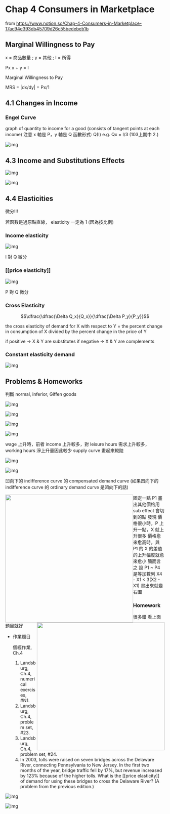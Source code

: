 # Chap 4 Consumers in Marketplace

from https://www.notion.so/Chap-4-Consumers-in-Marketplace-17ac94e393db45709d26c55bedebeb1b

## Marginal Willingness to Pay

x = 商品數量 ; y = 其他 ; I = 所得

Px x + y = I

Marginal Willingness to Pay

MRS = |dx/dy| = Px/1

## 4.1 Changes in Income

### Engel Curve

graph of quantity to income for a good (consists of tangent points at each income)
注意 x 軸是 P，y 軸是 Q 
函數形式: Q(I) 
e.g. Qx = I/3 (103上期中 2.)

![img](https://i.loli.net/2020/06/06/Pw7b5W9Jo18RrEy.png)

## 4.3 Income and Substitutions Effects

![img](https://i.loli.net/2020/06/06/PITGRLrqKX1HkYt.png)

![img](https://www.notion.so/image/https%3A%2F%2Fs3-us-west-2.amazonaws.com%2Fsecure.notion-static.com%2F8b58271f-8ce0-4c8a-8f8f-bf6ee041c3fc%2FUntitled.png?table=block&id=f29647f6-11c7-4fc6-9f68-30a8ec4c57c2&width=2730&cache=v2)

## 4.4 Elasticities

微分!!!

若函數是過原點直線， elasticity 一定為 1 (因為按比例)

### Income elasticity

![img](https://www.notion.so/image/https%3A%2F%2Fs3-us-west-2.amazonaws.com%2Fsecure.notion-static.com%2F1e7802a1-4ae8-414e-a39f-b8d21e9db997%2F96F86819-FF07-4FAC-B540-B508813D577C.jpeg?table=block&id=c08d2fd3-71f7-42cf-9522-c4602bd4c2b5&width=1920&cache=v2)

I 對 Q 微分

### [[price elasticity]]

![img](https://www.notion.so/image/https%3A%2F%2Fs3-us-west-2.amazonaws.com%2Fsecure.notion-static.com%2Fe2bff7b3-8aa4-497b-af36-3af410f41d21%2FC7DA787A-F2E6-44F0-A914-FE04813494A4.jpeg?table=block&id=40a18a4a-ec96-4026-bd8e-ec023dba825f&width=1920&cache=v2)

P 對 Q 微分

### Cross Elasticity

$$\dfrac{\dfrac{\Delta Q_x}{Q_x}}{\dfrac{\Delta P_y}{P_y}}$$

the cross elasticity of demand for X with respect to Y = the percent change in consumption of X divided by the percent change in the price of Y

if positive → X & Y are substitutes
if negative → X & Y are complements 

### Constant elasticity demand

![img](https://www.notion.so/image/https%3A%2F%2Fs3-us-west-2.amazonaws.com%2Fsecure.notion-static.com%2F634fb2e8-fcc6-4595-92a9-339edc9b4934%2F547C6249-1D6E-42DE-8366-C5617E25FFE7.jpeg?table=block&id=a977e59c-aa6a-49fb-ae36-261e50bf133e&width=2610&cache=v2)

## Problems & Homeworks

判斷 normal, inferior, Giffen goods

![img](https://i.loli.net/2020/06/06/jLvQGWiS25VAeHz.jpg)

![img](https://www.notion.so/image/https%3A%2F%2Fs3-us-west-2.amazonaws.com%2Fsecure.notion-static.com%2Fad58c491-9849-49a7-843b-abe85875d62c%2FUntitled.png?table=block&id=f2909578-69d2-493c-a956-13b0ca6b5bdd&width=2200&cache=v2)

![img](https://www.notion.so/image/https%3A%2F%2Fs3-us-west-2.amazonaws.com%2Fsecure.notion-static.com%2Fef36eb19-1a7f-4a21-839e-d8bca7012a8c%2FEA6EE542-0340-4ADA-812A-7310D3962F0D.jpeg?table=block&id=01922bf4-e29b-44bf-9102-6563af29b4c2&width=2500&cache=v2)

![img](https://www.notion.so/image/https%3A%2F%2Fs3-us-west-2.amazonaws.com%2Fsecure.notion-static.com%2Fbcfaafe1-908a-4355-855e-0c9992d2c989%2F0523E50D-863E-4F4F-B05D-70ACE7798759.jpeg?table=block&id=4ff11c6d-b959-40b7-b402-7130d7d901c6&width=3910&cache=v2)

wage 上升時，前者 income 上升較多，對 leisure hours 需求上升較多，working hours 淨上升量因此較少
supply curve 畫起來較陡

![img](https://www.notion.so/image/https%3A%2F%2Fs3-us-west-2.amazonaws.com%2Fsecure.notion-static.com%2F5192173c-edc2-498e-82f5-69c916311a90%2FUntitled.png?table=block&id=7efa029b-e66d-4868-bf8d-cd3b88630429&width=2530&cache=v2)

![img](https://www.notion.so/image/https%3A%2F%2Fs3-us-west-2.amazonaws.com%2Fsecure.notion-static.com%2Fc841c4ea-8c3f-4ce9-be10-9463d3ba9063%2F7CC13ACC-C542-4778-AACD-A5918E698491.jpeg?table=block&id=c3aaca18-8839-4c93-8089-3be787bef714&width=3650&cache=v2)

凹向下的 indifference curve 的 compensated demand curve
(如果凹向下的 indifference curve 的 ordinary demand curve 是凹向下的話)



<img src="https://i.loli.net/2020/06/06/x9pnlEv6g7e8DCs.jpg" height="404" style="float:left"><img src=https://i.loli.net/2020/06/06/VMdequzl1H4LfbW.jpg height=404 style="float:right">  



















固定一點 P1
畫出其他價格用 sub effect 會切到的點
發現
價格很小時，P 上升一點，X 就上升很多
價格愈來愈高時，與 P1 的 X 的差值的上升幅度就愈來愈小
簡而言之
設 P1 ~ P4 是等加數列
X4 - X1 < 3(X2 - X1)
畫出來就變右圖



### Homework

很多錯
看上面題目就好

- 作業題目

    個經作業, Ch.4
    1. Landsburg, Ch.4, numerical exercises, \#N1.
    2. Landsburg, Ch.4, problem set, #23.
    3. Landsburg, Ch.4, problem set, #24.
    4. In 2003, tolls were raised on seven bridges across the Delaware River,
    connecting Pennsylvania to New Jersey. In the first two months of
    the year, bridge traffic fell by 17%, but revenue increased by 123%
    because of the higher tolls. What is the [[price elasticity]] of demand for
    using these bridges to cross the Delaware River? (A problem from the
    previous edition.)

![img](https://www.notion.so/image/https%3A%2F%2Fs3-us-west-2.amazonaws.com%2Fsecure.notion-static.com%2Fbf40d977-6d70-4485-8e9c-af8d0c71ad24%2F201910262321181001.jpg?table=block&id=ab3334c8-728d-4a05-ac8a-d7271d115f60&width=4840&cache=v2)

![img](https://www.notion.so/image/https%3A%2F%2Fs3-us-west-2.amazonaws.com%2Fsecure.notion-static.com%2F32fb8ccb-91a6-42ff-9006-dea8d1ca52d7%2F201910262321181000.jpg?table=block&id=b31f5ee9-dcc7-422d-8648-53d44aa58d3a&width=4630&cache=v2)

